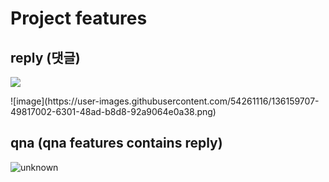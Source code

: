 # Project features

## reply (댓글)
<p>
  <a href="https://velog.io/@wkahd01/%EB%8C%80%EB%8C%93%EA%B8%80-%EA%B8%B0%EB%8A%A5-%EB%A7%8C%EB%93%A4%EA%B8%B0-2-React">
  <img src="https://img.shields.io/badge/Velog-20c997?style=flat-square&logo=Vimeo&logoColor=white"/>
  </a>
<p/>
![image](https://user-images.githubusercontent.com/54261116/136159707-49817002-6301-48ad-b8d8-92a9064e0a38.png)

## qna (qna features contains reply)
![unknown](https://user-images.githubusercontent.com/54261116/136159821-301f18e9-00cb-4987-9bec-736a0c46af82.png)

